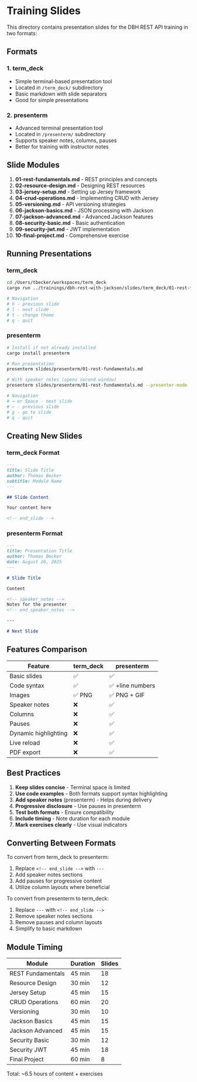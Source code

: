 # Training Slides

This directory contains presentation slides for the DBH REST API training in two
formats:

## Formats

### 1. term_deck
- Simple terminal-based presentation tool
- Located in `/term_deck/` subdirectory
- Basic markdown with slide separators
- Good for simple presentations

### 2. presenterm
- Advanced terminal presentation tool
- Located in `/presenterm/` subdirectory
- Supports speaker notes, columns, pauses
- Better for training with instructor notes

## Slide Modules

1. **01-rest-fundamentals.md** - REST principles and concepts
2. **02-resource-design.md** - Designing REST resources
3. **03-jersey-setup.md** - Setting up Jersey framework
4. **04-crud-operations.md** - Implementing CRUD with Jersey
5. **05-versioning.md** - API versioning strategies
6. **06-jackson-basics.md** - JSON processing with Jackson
7. **07-jackson-advanced.md** - Advanced Jackson features
8. **08-security-basic.md** - Basic authentication
9. **09-security-jwt.md** - JWT implementation
10. **10-final-project.md** - Comprehensive exercise

## Running Presentations

### term_deck
```bash
cd /Users/tbecker/workspaces/term_deck
cargo run ../trainings/dbh-rest-with-jackson/slides/term_deck/01-rest-fundamentals.md

# Navigation
# h - previous slide
# l - next slide
# t - change theme
# q - quit
```

### presenterm
```bash
# Install if not already installed
cargo install presenterm

# Run presentation
presenterm slides/presenterm/01-rest-fundamentals.md

# With speaker notes (opens second window)
presenterm slides/presenterm/01-rest-fundamentals.md --presenter-mode

# Navigation
# → or Space - next slide
# ← - previous slide
# g - go to slide
# q - quit
```

## Creating New Slides

### term_deck Format
```markdown
---
title: Slide Title
author: Thomas Becker
subtitle: Module Name
---

## Slide Content

Your content here

<!-- end_slide -->
```

### presenterm Format
```markdown
---
title: Presentation Title
author: Thomas Becker
date: August 26, 2025
---

# Slide Title

Content

<!-- speaker_notes -->
Notes for the presenter
<!-- end_speaker_notes -->

---

# Next Slide
```

## Features Comparison

| Feature | term_deck | presenterm |
|---------|-----------|------------|
| Basic slides | ✅ | ✅ |
| Code syntax | ✅ | ✅ +line numbers |
| Images | ✅ PNG | ✅ PNG + GIF |
| Speaker notes | ❌ | ✅ |
| Columns | ❌ | ✅ |
| Pauses | ❌ | ✅ |
| Dynamic highlighting | ❌ | ✅ |
| Live reload | ❌ | ✅ |
| PDF export | ❌ | ✅ |

## Best Practices

1. **Keep slides concise** - Terminal space is limited
2. **Use code examples** - Both formats support syntax highlighting
3. **Add speaker notes** (presenterm) - Helps during delivery
4. **Progressive disclosure** - Use pauses in presenterm
5. **Test both formats** - Ensure compatibility
6. **Include timing** - Note duration for each module
7. **Mark exercises clearly** - Use visual indicators

## Converting Between Formats

To convert from term_deck to presenterm:
1. Replace `<!-- end_slide -->` with `---`
2. Add speaker notes sections
3. Add pauses for progressive content
4. Utilize column layouts where beneficial

To convert from presenterm to term_deck:
1. Replace `---` with `<!-- end_slide -->`
2. Remove speaker notes sections
3. Remove pauses and column layouts
4. Simplify to basic markdown

## Module Timing

| Module | Duration | Slides |
|--------|----------|--------|
| REST Fundamentals | 45 min | 18 |
| Resource Design | 30 min | 12 |
| Jersey Setup | 45 min | 15 |
| CRUD Operations | 60 min | 20 |
| Versioning | 30 min | 10 |
| Jackson Basics | 45 min | 15 |
| Jackson Advanced | 45 min | 15 |
| Security Basic | 30 min | 12 |
| Security JWT | 45 min | 18 |
| Final Project | 60 min | 8 |

Total: ~6.5 hours of content + exercises